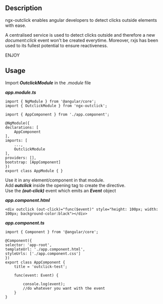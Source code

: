 ## Description

ngx-outclick enables angular developers to detect clicks outside elements with ease.

A centralised service is used to detect clicks outside and therefore a new _document:click_ event won't be created everytime. Moreover, rxjs has been used to its fullest potential to ensure reactiveness.

ENJOY

## Usage

Import **_OutclickModule_** in the _.module_ file

_**app.module.ts**_

    import { NgModule } from '@angular/core';
    import { OutclickModule } from 'ngx-outclick';

    import { AppComponent } from './app.component';

    @NgModule({
    declarations: [
        AppComponent
    ],
    imports: [
        ...,
        OutclickModule
    ],
    providers: [],
    bootstrap: [AppComponent]
    })
    export class AppModule { }

Use it in any element/component in that module.<br>
Add **_outclick_** inside the opening tag to create the directive.<br>
Use the **_(out-click)_** event which emits an **_Event_** object

_**app.component.html**_

    <div outclick (out-click)="func($event)" style="height: 100px; width: 100px; background-color:black"></div>

_**app.component.ts**_

    import { Component } from '@angular/core';

    @Component({
    selector: 'app-root',
    templateUrl: './app.component.html',
    styleUrls: ['./app.component.css']
    })
    export class AppComponent {
        title = 'outclick-test';

        func(event: Event) {

            console.log(event);
            //do whatever you want with the event
        }
    }
